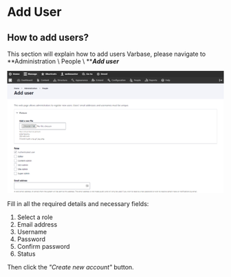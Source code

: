 # Add User

## How to add users?

This section will explain how to add users Varbase, please navigate to **Administration \ People \ **_**Add user**_

![Adding users in Varbase](<../../.gitbook/assets/image (13).png>)

Fill in all the required details and necessary fields:&#x20;

1. Select a role&#x20;
2. Email address&#x20;
3. Username&#x20;
4. Password&#x20;
5. Confirm password&#x20;
6. Status

Then click the _"Create new account"_ button.
